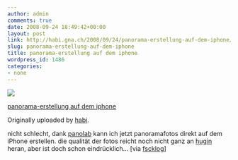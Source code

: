 ```yaml
---
author: admin
comments: true
date: 2008-09-24 18:49:42+00:00
layout: post
link: http://habi.gna.ch/2008/09/24/panorama-erstellung-auf-dem-iphone/
slug: panorama-erstellung-auf-dem-iphone
title: panorama-erstellung auf dem iphone
wordpress_id: 1486
categories:
- none
---
```



 [![](http://farm4.static.flickr.com/3068/2885810902_1f4bb53cc8_m.jpg)](http://www.flickr.com/photos/habi/2885810902/)
   

 
  [panorama-erstellung auf dem iphone](http://www.flickr.com/photos/habi/2885810902/)
    

  Originally uploaded by [habi](http://www.flickr.com/people/habi/).
 



nicht schlecht, dank [panolab](http://tinyurl.com/panoramio) kann ich jetzt
panoramafotos direkt auf dem iPhone erstellen. die qualität der fotos reicht noch nicht ganz an [hugin](http://hugin.sourceforge.net/) heran, aber ist doch schon eindrücklich...
[via [fscklog](http://www.fscklog.com/2008/09/panolab-panoram.html)]  

  

